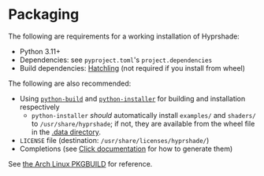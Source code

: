 # Packaging

The following are requirements for a working installation of Hyprshade:

- Python 3.11+
- Dependencies: see `pyproject.toml`'s `project.dependencies`
- Build dependencies: [Hatchling](https://hatch.pypa.io/latest/) (not required
  if you install from wheel)

The following are also recommended:

- Using [`python-build`](https://pypa-build.readthedocs.io/en/stable/) and
  [`python-installer`](https://installer.pypa.io/en/stable/) for building and
  installation respectively
  - `python-installer` _should_ automatically install `examples/` and `shaders/`
    to `/usr/share/hyprshade`; if not, they are available from the wheel file
    in the [.data directory](https://packaging.python.org/en/latest/specifications/binary-distribution-format/#the-data-directory).
- `LICENSE` file (destination: `/usr/share/licenses/hyprshade/`)
- Completions (see [Click documentation](https://click.palletsprojects.com/en/8.1.x/shell-completion/)
  for how to
  generate them)

See [the Arch Linux PKGBUILD](https://github.com/loqusion/aur-packages/blob/master/hyprshade/PKGBUILD)
for reference.
